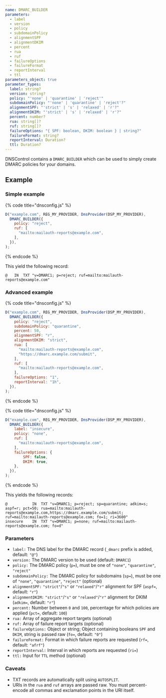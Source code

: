 ```yaml
---
name: DMARC_BUILDER
parameters:
  - label
  - version
  - policy
  - subdomainPolicy
  - alignmentSPF
  - alignmentDKIM
  - percent
  - rua
  - ruf
  - failureOptions
  - failureFormat
  - reportInterval
  - ttl
parameters_object: true
parameter_types:
  label: string?
  version: string?
  policy: "'none' | 'quarantine' | 'reject'"
  subdomainPolicy: "'none' | 'quarantine' | 'reject'?"
  alignmentSPF: "'strict' | 's' | 'relaxed' | 'r'?"
  alignmentDKIM: "'strict' | 's' | 'relaxed' | 'r'?"
  percent: number?
  rua: string[]?
  ruf: string[]?
  failureOptions: "{ SPF: boolean, DKIM: boolean } | string?"
  failureFormat: string?
  reportInterval: Duration?
  ttl: Duration?
---
```


DNSControl contains a `DMARC_BUILDER` which can be used to simply create
DMARC policies for your domains.


## Example

### Simple example

{% code title="dnsconfig.js" %}
```javascript
D("example.com", REG_MY_PROVIDER, DnsProvider(DSP_MY_PROVIDER),
  DMARC_BUILDER({
    policy: "reject",
    ruf: [
      "mailto:mailauth-reports@example.com",
    ],
  }),
);
```
{% endcode %}

This yield the following record:

```text
@   IN  TXT "v=DMARC1; p=reject; ruf=mailto:mailauth-reports@example.com"
```

### Advanced example

{% code title="dnsconfig.js" %}
```javascript
D("example.com", REG_MY_PROVIDER, DnsProvider(DSP_MY_PROVIDER),
  DMARC_BUILDER({
    policy: "reject",
    subdomainPolicy: "quarantine",
    percent: 50,
    alignmentSPF: "r",
    alignmentDKIM: "strict",
    rua: [
      "mailto:mailauth-reports@example.com",
      "https://dmarc.example.com/submit",
    ],
    ruf: [
      "mailto:mailauth-reports@example.com",
    ],
    failureOptions: "1",
    reportInterval: "1h",
  }),
);
```
{% endcode %}

{% code title="dnsconfig.js" %}
```javascript
D("example.com", REG_MY_PROVIDER, DnsProvider(DSP_MY_PROVIDER),
  DMARC_BUILDER({
    label: "insecure",
    policy: "none",
    ruf: [
      "mailto:mailauth-reports@example.com",
    ],
    failureOptions: {
        SPF: false,
        DKIM: true,
    },
  }),
);
```
{% endcode %}

This yields the following records:

```text
@           IN  TXT "v=DMARC1; p=reject; sp=quarantine; adkim=s; aspf=r; pct=50; rua=mailto:mailauth-reports@example.com,https://dmarc.example.com/submit; ruf=mailto:mailauth-reports@example.com; fo=1; ri=3600"
insecure    IN  TXT "v=DMARC1; p=none; ruf=mailto:mailauth-reports@example.com; fo=d"
```

### Parameters

* `label:` The DNS label for the DMARC record (`_dmarc` prefix is added, default: `"@"`)
* `version:` The DMARC version to be used (default: `DMARC1`)
* `policy:` The DMARC policy (`p=`), must be one of `"none"`, `"quarantine"`, `"reject"`
* `subdomainPolicy:` The DMARC policy for subdomains (`sp=`), must be one of `"none"`, `"quarantine"`, `"reject"` (optional)
* `alignmentSPF:` `"strict"`/`"s"` or `"relaxed"`/`"r"` alignment for SPF (`aspf=`, default: `"r"`)
* `alignmentDKIM:` `"strict"`/`"s"` or `"relaxed"`/`"r"` alignment for DKIM (`adkim=`, default: `"r"`)
* `percent:` Number between `0` and `100`, percentage for which policies are applied (`pct=`, default: `100`)
* `rua:` Array of aggregate report targets (optional)
* `ruf:` Array of failure report targets (optional)
* `failureOptions:` Object or string; Object containing booleans `SPF` and `DKIM`, string is passed raw (`fo=`, default: `"0"`)
* `failureFormat:` Format in which failure reports are requested (`rf=`, default: `"afrf"`)
* `reportInterval:` Interval in which reports are requested (`ri=`)
* `ttl:` Input for `TTL` method (optional)

### Caveats

* TXT records are automatically split using `AUTOSPLIT`.
* URIs in the `rua` and `ruf` arrays are passed raw. You must percent-encode all commas and exclamation points in the URI itself.
